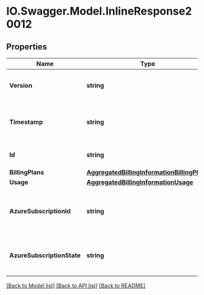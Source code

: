 # IO.Swagger.Model.InlineResponse20012
## Properties

Name | Type | Description | Notes
------------ | ------------- | ------------- | -------------
**Version** | **string** | Version of the Billing Information schema | [optional] 
**Timestamp** | **string** | The ISO 8601 datetime of last modification | [optional] 
**Id** | **string** | ID of the user or organization | [optional] 
**BillingPlans** | [**AggregatedBillingInformationBillingPlans**](AggregatedBillingInformationBillingPlans.md) |  | [optional] 
**Usage** | [**AggregatedBillingInformationUsage**](AggregatedBillingInformationUsage.md) |  | [optional] 
**AzureSubscriptionId** | **string** | Unique identifier for the Azure subscription used for billing | [optional] 
**AzureSubscriptionState** | **string** | State of the Azure subscription used for billing | [optional] 

[[Back to Model list]](../README.md#documentation-for-models) [[Back to API list]](../README.md#documentation-for-api-endpoints) [[Back to README]](../README.md)


